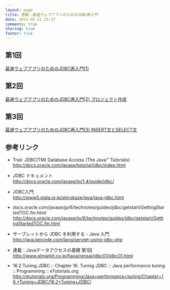 ```yaml
---
layout: page
title: 連載：最速ウェブアプリのためのJDBC再入門
date: 2013-05-21 23:37
comments: true
sharing: true
footer: true
---
```


## 第1回

[最速ウェブアプリのためのJDBC再入門(1)](/blog/2013/05/21/dig-into-jdbc/)

## 第2回

[最速ウェブアプリのためのJDBC再入門(2) プロジェクト作成](/blog/2013/05/23/dig-into-jdbc-2-create-project/)

## 第3回

[最速ウェブアプリのためのJDBC再入門(3) INSERT文とSELECT文](/blog/2013/05/24/dig-into-jdbc-3/)

## 参考リンク

* Trail: JDBC(TM) Database Access (The Java™ Tutorials)  
http://docs.oracle.com/javase/tutorial/jdbc/index.html

* JDBC ドキュメント  
http://docs.oracle.com/javase/jp/1.4/guide/jdbc/

* JDBC入門  
http://www5.plala.or.jp/shirokaze/java/java-jdbc.html

* docs.oracle.com/javase/jp/6/technotes/guides/jdbc/getstart/GettingStartedTOC.fm.html  
http://docs.oracle.com/javase/jp/6/technotes/guides/jdbc/getstart/GettingStartedTOC.fm.html

* サーブレットから JDBC を利用する - Java 入門  
http://java.keicode.com/lang/servlet-using-jdbc.php

* 連載：Javaデータアクセスの基礎 第1回  
http://www.atmarkit.co.jp/fjava/rensai/jdbc01/jdbc01.html

* 16.2 Tuning JDBC :: Chapter 16. Tuning JDBC :: Java performance tuning :: Programming :: eTutorials.org  
http://etutorials.org/Programming/Java+performance+tuning/Chapter+16.+Tuning+JDBC/16.2+Tuning+JDBC/


